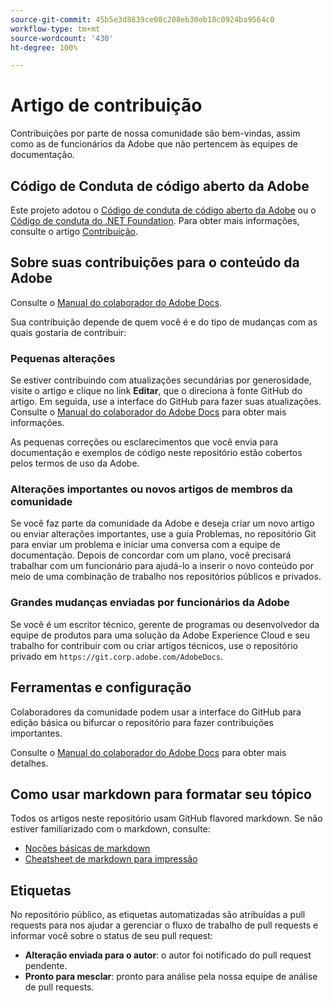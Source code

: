 ```yaml
---
source-git-commit: 45b5e3d8839ce08c208eb30eb18c0924ba9564c0
workflow-type: tm+mt
source-wordcount: '430'
ht-degree: 100%

---
```

# Artigo de contribuição

Contribuições por parte de nossa comunidade são bem-vindas, assim como as de funcionários da Adobe que não pertencem às equipes de documentação.

## Código de Conduta de código aberto da Adobe

Este projeto adotou o [Código de conduta de código aberto da Adobe](code-of-conduct.md) ou o [Código de conduta do .NET Foundation](https://dotnetfoundation.org/code-of-conduct). Para obter mais informações, consulte o artigo [Contribuição](contributing.md).

## Sobre suas contribuições para o conteúdo da Adobe

Consulte o [Manual do colaborador do Adobe Docs](https://docs.adobe.com/content/help/br/contributor/contributor-guide/introduction.html).

Sua contribuição depende de quem você é e do tipo de mudanças com as quais gostaria de contribuir:

### Pequenas alterações

Se estiver contribuindo com atualizações secundárias por generosidade, visite o artigo e clique no link **Editar**, que o direciona à fonte GitHub do artigo. Em seguida, use a interface do GitHub para fazer suas atualizações. Consulte o [Manual do colaborador do Adobe Docs](https://docs.adobe.com/content/help/en/contributor/contributor-guide/introduction.html) para obter mais informações.

As pequenas correções ou esclarecimentos que você envia para documentação e exemplos de código neste repositório estão cobertos pelos termos de uso da Adobe.

### Alterações importantes ou novos artigos de membros da comunidade

Se você faz parte da comunidade da Adobe e deseja criar um novo artigo ou enviar alterações importantes, use a guia Problemas, no repositório Git para enviar um problema e iniciar uma conversa com a equipe de documentação. Depois de concordar com um plano, você precisará trabalhar com um funcionário para ajudá-lo a inserir o novo conteúdo por meio de uma combinação de trabalho nos repositórios públicos e privados.

<!--
If you submit a pull request with significant changes to documentation and code examples, you'll see a message in the pull request asking you to submit an online contribution license agreement (CLA). We need you to complete the online form before we can review your pull request.
-->

### Grandes mudanças enviadas por funcionários da Adobe

Se você é um escritor técnico, gerente de programas ou desenvolvedor da equipe de produtos para uma solução da Adobe Experience Cloud e seu trabalho for contribuir com ou criar artigos técnicos, use o repositório privado em `https://git.corp.adobe.com/AdobeDocs`.

<!--Employees from other parts of the Adobe world should use the public repo for minor updates.-->

## Ferramentas e configuração

Colaboradores da comunidade podem usar a interface do GitHub para edição básica ou bifurcar o repositório para fazer contribuições importantes.

Consulte o [Manual do colaborador do Adobe Docs](https://docs.adobe.com/content/help/en/contributor/contributor-guide/introduction.html) para obter mais detalhes.

## Como usar markdown para formatar seu tópico

Todos os artigos neste repositório usam GitHub flavored markdown. Se não estiver familiarizado com o markdown, consulte:

* [Noções básicas de markdown](https://help.github.com/articles/getting-started-with-writing-and-formatting-on-github/)
* [Cheatsheet de markdown para impressão](https://guides.github.com/pdfs/markdown-cheatsheet-online.pdf)

## Etiquetas

No repositório público, as etiquetas automatizadas são atribuídas a pull requests para nos ajudar a gerenciar o fluxo de trabalho de pull requests e informar você sobre o status de seu pull request:

* **Alteração enviada para o autor**: o autor foi notificado do pull request pendente.
* **Pronto para mesclar**: pronto para análise pela nossa equipe de análise de pull requests.
